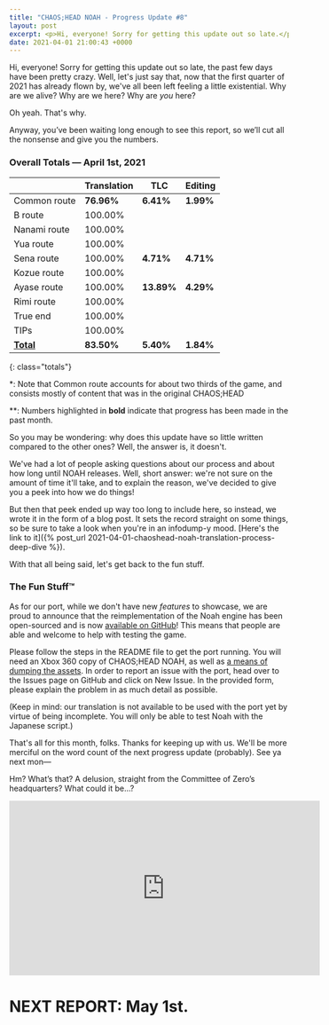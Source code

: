 ```yaml
---
title: "CHAOS;HEAD NOAH - Progress Update #8"
layout: post
excerpt: <p>Hi, everyone! Sorry for getting this update out so late.</p>
date: 2021-04-01 21:00:43 +0000
---
```


Hi, everyone! Sorry for getting this update out so late, the past few days have been pretty crazy. Well, let's just say that, now that the first quarter of 2021 has already flown by, we've all been left feeling a little existential. Why are we alive? Why are we here? Why are *you* here?

Oh yeah. That's why.

Anyway, you’ve been waiting long enough to see this report, so we’ll cut all the nonsense and give you the numbers.

### Overall Totals — April 1st, 2021

|                  | **Translation** | **TLC**    | **Editing** |
| ---------------- | --------------- | ---------- | ----------- |
| Common route     | **76.96%**      | **6.41%**  | **1.99%**   |
| B route          | 100.00%         |            |             |
| Nanami route     | 100.00%         |            |             |
| Yua route        | 100.00%         |            |             |
| Sena route       | 100.00%         | **4.71%**  | **4.71%**   |
| Kozue route      | 100.00%         |            |             |
| Ayase route      | 100.00%         | **13.89%** | **4.29%**   |
| Rimi route       | 100.00%         |            |             |
| True end         | 100.00%         |            |             |
| TIPs             | 100.00%         |            |             |
| **<u>Total</u>** | **83.50%**      | **5.40%**  | **1.84%**   |
{: class="totals"}

\*: Note that Common route accounts for about two thirds of the game, and consists mostly of content that was in the original CHAOS;HEAD

\*\*: Numbers highlighted in **bold** indicate that progress has been made in the past month.

So you may be wondering: why does this update have so little written compared to the other ones? Well, the answer is, it doesn't.

We've had a lot of people asking questions about our process and about how long until NOAH releases. Well, short answer: we're not sure on the amount of time it'll take, and to explain the reason, we've decided to give you a peek into how we do things! 

But then that peek ended up way too long to include here, so instead, we wrote it in the form of a blog post. It sets the record straight on some things, so be sure to take a look when you're in an infodump-y mood. [Here's the link to it]({% post_url 2021-04-01-chaoshead-noah-translation-process-deep-dive %}).

With that all being said, let's get back to the fun stuff.

### The Fun Stuff™

As for our port, while we don't have new *features* to showcase, we are proud to announce that the reimplementation of the Noah engine has been open-sourced and is now [available on GitHub](https://github.com/CommitteeOfZero/nitrosharp)! This means that people are able and welcome to help with testing the game.

Please follow the steps in the README file to get the port running. You will need an Xbox 360 copy of CHAOS;HEAD NOAH, as well as [a means of dumping the assets](https://pastebin.com/eHWMqqmE). In order to report an issue with the port, head over to the Issues page on GitHub and click on New Issue. In the provided form, please explain the problem in as much detail as possible.

(Keep in mind: our translation is not available to be used with the port yet by virtue of being incomplete. You will only be able to test Noah with the Japanese script.)

That's all for this month, folks. Thanks for keeping up with us. We'll be more merciful on the word count of the next progress update (probably). See ya next mon—

Hm? What’s that? A delusion, straight from the Committee of Zero’s headquarters? What could it be...?

<div class="youtube-wrapper"><iframe width="560" height="315" src="https://www.youtube-nocookie.com/embed/wHotZLke8is" frameborder="0" allow="accelerometer; autoplay; encrypted-media; gyroscope; picture-in-picture" allowfullscreen></iframe></div>

# NEXT REPORT: May 1st.
